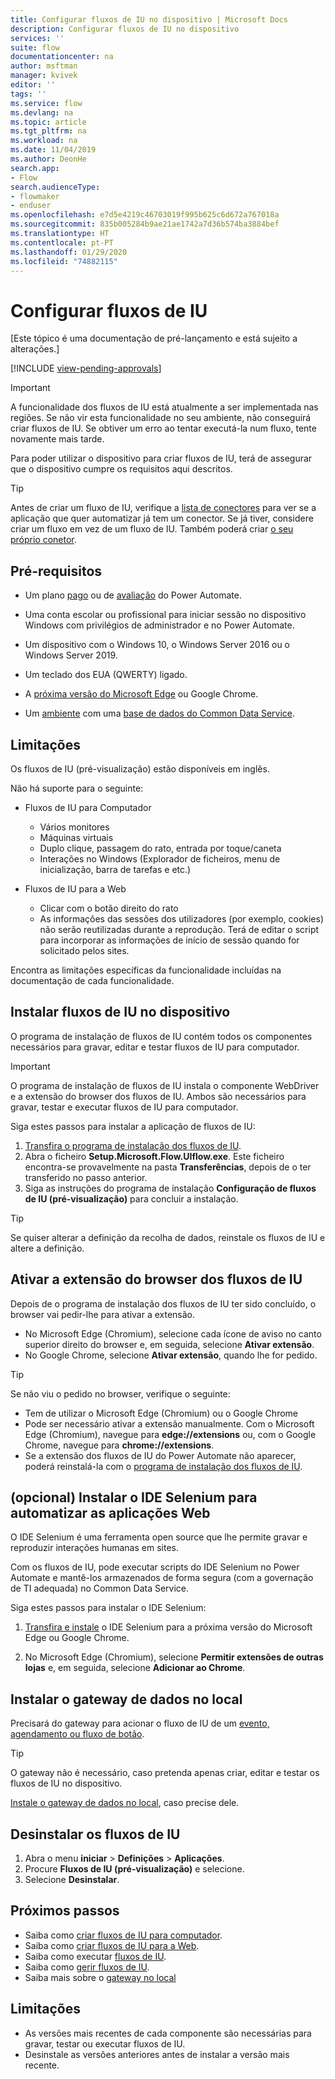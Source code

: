 ```yaml
---
title: Configurar fluxos de IU no dispositivo | Microsoft Docs
description: Configurar fluxos de IU no dispositivo
services: ''
suite: flow
documentationcenter: na
author: msftman
manager: kvivek
editor: ''
tags: ''
ms.service: flow
ms.devlang: na
ms.topic: article
ms.tgt_pltfrm: na
ms.workload: na
ms.date: 11/04/2019
ms.author: DeonHe
search.app:
- Flow
search.audienceType:
- flowmaker
- enduser
ms.openlocfilehash: e7d5e4219c46703019f995b625c6d672a767018a
ms.sourcegitcommit: 835b005284b9ae21ae1742a7d36b574ba3884bef
ms.translationtype: HT
ms.contentlocale: pt-PT
ms.lasthandoff: 01/29/2020
ms.locfileid: "74882115"
---
```

# <a name="set-up-ui-flows"></a>Configurar fluxos de IU

[Este tópico é uma documentação de pré-lançamento e está sujeito a alterações.]

[!INCLUDE [view-pending-approvals](../includes/cc-rebrand.md)]

> [!IMPORTANT]
> A funcionalidade dos fluxos de IU está atualmente a ser implementada nas regiões. Se não vir esta funcionalidade no seu ambiente, não conseguirá criar fluxos de IU. Se obtiver um erro ao tentar executá-la num fluxo, tente novamente mais tarde.

Para poder utilizar o dispositivo para criar fluxos de IU, terá de assegurar que o dispositivo cumpre os requisitos aqui descritos.

> [!TIP]
> Antes de criar um fluxo de IU, verifique a [lista de conectores](https://flow.microsoft.com/connectors/) para ver se a aplicação que quer automatizar já tem um conector. Se já tiver, considere criar um fluxo em vez de um fluxo de IU. Também poderá criar [o seu próprio conetor](https://docs.microsoft.com/connectors/custom-connectors/).

## <a name="prerequisites"></a>Pré-requisitos

- Um plano [pago](https://flow.microsoft.com/pricing/) ou de [avaliação](https://flow.microsoft.com/manage/) do Power Automate.

- Uma conta escolar ou profissional para iniciar sessão no dispositivo Windows com privilégios de administrador e no Power Automate.

- Um dispositivo com o Windows 10, o Windows Server 2016 ou o Windows Server 2019.
- Um teclado dos EUA (QWERTY) ligado.

- A [próxima versão do Microsoft Edge](https://www.microsoftedgeinsider.com) ou Google Chrome.

- Um [ambiente](https://docs.microsoft.com/power-platform/admin/environments-overview) com uma [base de dados do Common Data Service](https://docs.microsoft.com/power-platform/admin/create-database).

## <a name="limitations"></a>Limitações

Os fluxos de IU (pré-visualização) estão disponíveis em inglês.

Não há suporte para o seguinte:

-   Fluxos de IU para Computador

    -   Vários monitores
    -   Máquinas virtuais
    -   Duplo clique, passagem do rato, entrada por toque/caneta
    -   Interações no Windows (Explorador de ficheiros, menu de inicialização, barra de tarefas e etc.)

-   Fluxos de IU para a Web

    -   Clicar com o botão direito do rato
    -   As informações das sessões dos utilizadores (por exemplo, cookies) não serão reutilizadas durante a reprodução. Terá de editar o script para incorporar as informações de início de sessão quando for solicitado pelos sites.

Encontra as limitações específicas da funcionalidade incluídas na documentação de cada funcionalidade.

## <a name="install-ui-flows-on-your-device"></a>Instalar fluxos de IU no dispositivo

O programa de instalação de fluxos de IU contém todos os componentes necessários para gravar, editar e testar fluxos de IU para computador. 

>[!IMPORTANT]
>O programa de instalação de fluxos de IU instala o componente WebDriver e a extensão do browser dos fluxos de IU. Ambos são necessários para gravar, testar e executar fluxos de IU para computador.

Siga estes passos para instalar a aplicação de fluxos de IU:

1. [Transfira o programa de instalação dos fluxos de IU](https://go.microsoft.com/fwlink/?linkid=2102613).
1. Abra o ficheiro **Setup.Microsoft.Flow.UIflow.exe**. Este ficheiro encontra-se provavelmente na pasta **Transferências**, depois de o ter transferido no passo anterior.
1. Siga as instruções do programa de instalação **Configuração de fluxos de IU (pré-visualização)** para concluir a instalação.

> [!TIP]
> Se quiser alterar a definição da recolha de dados, reinstale os fluxos de IU e altere a definição.

## <a name="activate-the-ui-flows-browser-extension"></a>Ativar a extensão do browser dos fluxos de IU 

Depois de o programa de instalação dos fluxos de IU ter sido concluído, o browser vai pedir-lhe para ativar a extensão.

- No Microsoft Edge (Chromium), selecione cada ícone de aviso no canto superior direito do browser e, em seguida, selecione **Ativar extensão**.
-   No Google Chrome, selecione **Ativar extensão**, quando lhe for pedido.  

> [!TIP]
> Se não viu o pedido no browser, verifique o seguinte:
> - Tem de utilizar o Microsoft Edge (Chromium) ou o Google Chrome
> - Pode ser necessário ativar a extensão manualmente. Com o Microsoft Edge (Chromium), navegue para **edge://extensions** ou, com o Google Chrome, navegue para **chrome://extensions**.
> - Se a extensão dos fluxos de IU do Power Automate não aparecer, poderá reinstalá-la com o [programa de instalação dos fluxos de IU](https://go.microsoft.com/fwlink/?linkid=2102613).

<!-- To do for Gautier: check if the below is not bugged as there was one at some point.
> - Reinstall the extension from the Chrome store
Navigate to this link https://chrome.google.com/webstore/detail/microsoft-flow-preview/jcajipieipkmjpfakbdhmjidmhidogoo and install it manually, that will fix any issues. (For Edge Chromium, use the same link and accept when prompted to install from external stores.)
-->

## <a name="optional-install-selenium-ide-to-automate-web-applications"></a>(opcional) Instalar o IDE Selenium para automatizar as aplicações Web

O IDE Selenium é uma ferramenta open source que lhe permite gravar e reproduzir interações humanas em sites.

Com os fluxos de IU, pode executar scripts do IDE Selenium no Power Automate e mantê-los armazenados de forma segura (com a governação de TI adequada) no Common Data Service.

Siga estes passos para instalar o IDE Selenium:

1. [Transfira e instale](https://go.microsoft.com/fwlink/?linkid=2107665) o IDE Selenium para a próxima versão do Microsoft Edge ou Google Chrome.

1. No Microsoft Edge (Chromium), selecione **Permitir extensões de outras lojas** e, em seguida, selecione **Adicionar ao Chrome**.

## <a name="install-the-on-premises-data-gateway"></a>Instalar o gateway de dados no local

Precisará do gateway para acionar o fluxo de IU de um [evento, agendamento ou fluxo de botão](../getting-started.md#types-of-flows).

>[!TIP]
>O gateway não é necessário, caso pretenda apenas criar, editar e testar os fluxos de IU no dispositivo.

[Instale o gateway de dados no local](https://docs.microsoft.com/data-integration/gateway/service-gateway-install), caso precise dele.

## <a name="uninstall-ui-flows"></a>Desinstalar os fluxos de IU

1. Abra o menu **iniciar** > **Definições** > **Aplicações**.
1. Procure **Fluxos de IU (pré-visualização)** e selecione.
1. Selecione **Desinstalar**.

## <a name="next-steps"></a>Próximos passos

- Saiba como [criar fluxos de IU para computador](create-desktop.md).
- Saiba como [criar fluxos de IU para a Web](create-web.md).
- Saiba como executar [fluxos de IU](run-ui-flow.md).
- Saiba como [gerir fluxos de IU](manage.md).
- Saiba mais sobre o [gateway no local](../gateway-reference.md#use-a-gateway)

## <a name="limitations"></a>Limitações
- As versões mais recentes de cada componente são necessárias para gravar, testar ou executar fluxos de IU.
- Desinstale as versões anteriores antes de instalar a versão mais recente.


